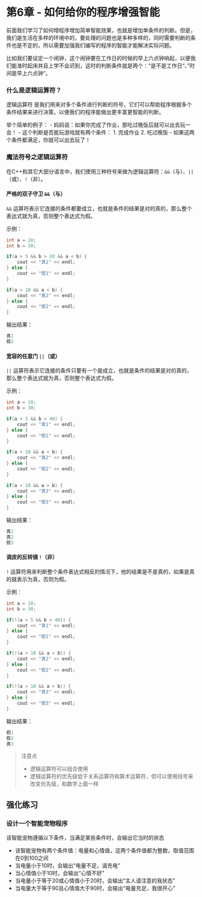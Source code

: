 # 第6章 - 如何给你的程序增强智能

前面我们学习了如何增程序增加简单智能效果，也就是增加单条件的判断。但是，我们是生活在多样的环境中的，要处理的问题也是多种多样的，同时需要判断的条件也是不定的，所以需要加强我们编写的程序的智能才能解决实际问题。

比如我们要设定一个闹钟，这个闹钟要在工作日的时候的早上六点钟响起，以便我们能准时起床并且上学不会迟到，这时的判断条件就是两个：“是不是工作日“、”时间是早上六点钟“。


### 什么是逻辑运算符？

逻辑运算符 是我们用来对多个条件进行判断的符号，它们可以帮助程序根据多个条件结果来进行决策，以便我们的程序能做出更丰富更智能的判断。

举个简单的例子：
    - 妈妈说：如果你完成了作业，那吃过晚饭后就可以出去玩一会！
    - 这个判断是否能玩游戏就有两个条件：
        1. 完成作业
        2. 吃过晚饭
    - 如果这两个条件都满足，你就可以出去玩了！


### 魔法符号之逻辑运算符

在C++和其它大部分语言中，我们使用三种符号来做为逻辑运算符：`&&`（与）、`||`（或）、`!`（非）。

#### 严格的双子守卫 `&&`（与）

`&&` 运算符表示它连接的条件都要成立，也就是条件的结果是对的真的，那么整个表达式就为真，否则整个表达式为假。

示例：
```c++
int a = 10;
int b = 30;

if(a > 5 && b > 20 && a < b) {
    cout << "真1" << endl;
} else {
    cout << "假1" << endl;
}

if(a > 10 && a < b) {
    cout << "真2" << endl;
} else {
    cout << "假2" << endl;
}
```

输出结果：
```c++
真1
假2
```


#### 宽容的任意门 `||`（或）

`||` 运算符表示它连接的条件只要有一个是成立，也就是条件的结果是对的真的，那么整个表达式就为真，否则整个表达式为假。

示例：
```c++
int a = 10;
int b = 30;

if(a > 5 && b > 40) {
    cout << "真1" << endl;
} else {
    cout << "假1" << endl;
}

if(a > 10 && a < b) {
    cout << "真2" << endl;
} else {
    cout << "假2" << endl;
}

if(a > 10 && a > b) {
    cout << "真3" << endl;
} else {
    cout << "假3" << endl;
}
```

输出结果：
```c++
真1
真2
假3
```


#### 调皮的反转镜 `!`（非）

`!` 运算符用来判断整个条件表达式相反的情况下，他的结果是不是真的，如果是真的就表示为真，否则为假。

示例：
```c++
int a = 10;
int b = 30;

if(!(a > 5 && b > 40)) {
    cout << "真1" << endl;
} else {
    cout << "假1" << endl;
}

if(!(a > 10 && a < b)) {
    cout << "真2" << endl;
} else {
    cout << "假2" << endl;
}

if(!(a > 10 && a > b)) {
    cout << "真3" << endl;
} else {
    cout << "假3" << endl;
}
```

输出结果：
```c++
假1
假2
真3
```


> 注意点
> - 逻辑运算符可以组合使用
> - 逻辑运算符的优先级低于关系运算符和算术运算符，但可以使用括号来改变优先级，和数学上面一样


## 强化练习

### 设计一个智能宠物程序

该智能宠物遵循以下条件，当满足某些条件时，会输出它当时的状态
- 该智能宠物有两个条件值：电量和心情值，这两个条件值都为整数，取值范围在0到100之间
- 当电量小于10时，会输出“电量不足，请充电”
- 当心情值小于10时，会输出“心情不好”
- 当电量小于等于20或心情值小于20时，会输出“主人请注意的我状态”
- 当电量大于等于90且心情值大于90时，会输出“电量充足，我很开心”
